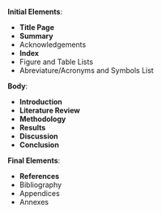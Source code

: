 **Initial Elements**:
* **Title Page**
* **Summary**
* Acknowledgements
* **Index**
* Figure and Table Lists
* Abreviature/Acronyms and Symbols List

**Body**:
* **Introduction**
* **Literature Review**
* **Methodology**
* **Results**
* **Discussion**
* **Conclusion**

**Final Elements**:
* **References**
* Bibliography
* Appendices
* Annexes